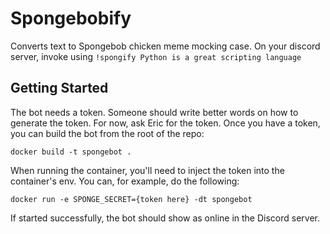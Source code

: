 # Spongebobify

Converts text to Spongebob chicken meme mocking case. On your discord server, invoke using `!spongify Python is a great scripting language`

## Getting Started

The bot needs a token. Someone should write better words on how to generate the token. For now, ask Eric for the token. Once you have a token, you can build the bot from the root of the repo:

```
docker build -t spongebot .
```

When running the container, you'll need to inject the token into the container's env. You can, for example, do the following:

```
docker run -e SPONGE_SECRET={token here} -dt spongebot
```

If started successfully, the bot should show as online in the Discord server.
